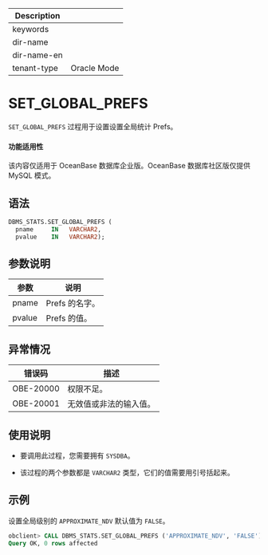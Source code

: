 | Description   |                 |
|---------------|-----------------|
| keywords      |                 |
| dir-name      |                 |
| dir-name-en   |                 |
| tenant-type   | Oracle Mode     |

# SET_GLOBAL_PREFS 


`SET_GLOBAL_PREFS` 过程用于设置设置全局统计 Prefs。

  <main id="notice" >
    <h4>功能适用性</h4>
    <p>该内容仅适用于 OceanBase 数据库企业版。OceanBase 数据库社区版仅提供 MySQL 模式。</p>
  </main>

## 语法 

```sql
DBMS_STATS.SET_GLOBAL_PREFS (
  pname     IN   VARCHAR2,
  pvalue    IN   VARCHAR2);
```



## 参数说明 

|   参数   |     说明     |
|--------|------------|
| pname  | Prefs 的名字。 |
| pvalue | Prefs 的值。  |



## 异常情况 


|    错误码    |     描述      |
|-----------|-------------|
| OBE-20000 | 权限不足。       |
| OBE-20001 | 无效值或非法的输入值。 |



## 使用说明 

* 要调用此过程，您需要拥有 `SYSDBA`。 

* 该过程的两个参数都是 `VARCHAR2` 类型，它们的值需要用引号括起来。


## 示例 

设置全局级别的 `APPROXIMATE_NDV` 默认值为 `FALSE`。

```sql
obclient> CALL DBMS_STATS.SET_GLOBAL_PREFS ('APPROXIMATE_NDV', 'FALSE');
Query OK, 0 rows affected
```


